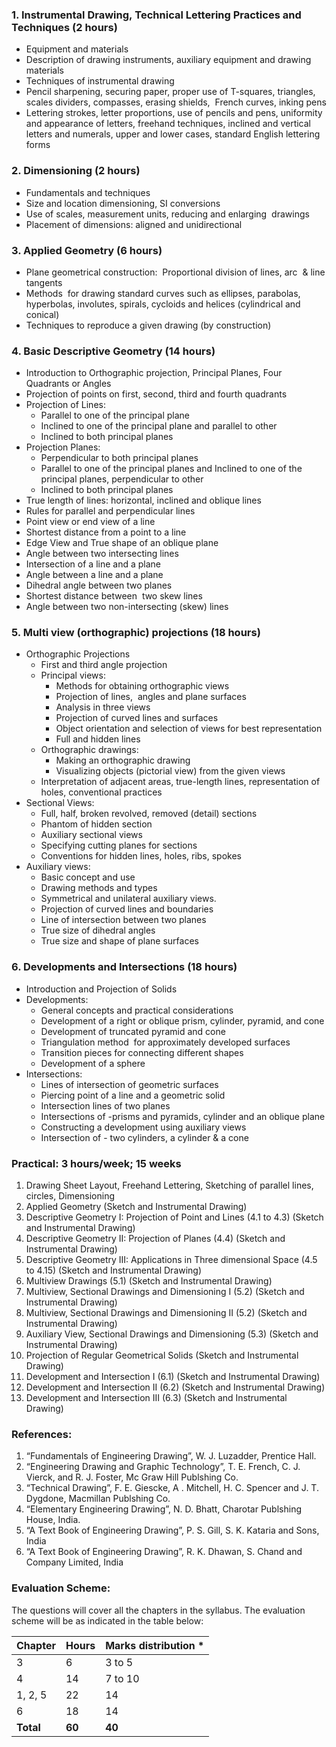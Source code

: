 ### 1. Instrumental Drawing, Technical Lettering Practices and Techniques (2 hours)

* Equipment and materials
* Description of drawing instruments, auxiliary equipment and drawing materials
* Techniques of instrumental drawing
* Pencil sharpening, securing paper, proper use of T-squares, triangles, scales dividers, compasses, erasing shields,  French curves, inking pens
* Lettering strokes, letter proportions, use of pencils and pens, uniformity and appearance of letters, freehand techniques, inclined and vertical letters and numerals, upper and lower cases, standard English lettering forms

### 2. Dimensioning (2 hours)

* Fundamentals and techniques
* Size and location dimensioning, SI conversions
* Use of scales, measurement units, reducing and enlarging  drawings
* Placement of dimensions: aligned and unidirectional

### 3. Applied Geometry (6 hours)

* Plane geometrical construction:  Proportional division of lines, arc  &amp; line tangents
* Methods  for drawing standard curves such as ellipses, parabolas, hyperbolas, involutes, spirals, cycloids and helices (cylindrical and conical)
* Techniques to reproduce a given drawing (by construction)

### 4. Basic Descriptive Geometry (14 hours)

* Introduction to Orthographic projection, Principal Planes, Four Quadrants or Angles
* Projection of points on first, second, third and fourth quadrants
* Projection of Lines:
    * Parallel to one of the principal plane
    * Inclined to one of the principal plane and parallel to other
    * Inclined to both principal planes
* Projection Planes:
    * Perpendicular to both principal planes
    * Parallel to one of the principal planes and Inclined to one of the principal planes, perpendicular to other
    * Inclined to both principal planes
* True length of lines: horizontal, inclined and oblique lines
* Rules for parallel and perpendicular lines
* Point view or end view of a line
* Shortest distance from a point to a line
* Edge View and True shape of an oblique plane
* Angle between two intersecting lines
* Intersection of a line and a plane
* Angle between a line and a plane
* Dihedral angle between two planes
* Shortest distance between  two skew lines
* Angle between two non-intersecting (skew) lines

### 5. Multi view (orthographic) projections (18 hours)

* Orthographic Projections
    * First and third angle projection
    * Principal views: 
        * Methods for obtaining orthographic views
        * Projection of lines,  angles and plane surfaces
        * Analysis in three views
        * Projection of curved lines and surfaces
        * Object orientation and selection of views for best representation
        * Full and hidden lines
    * Orthographic drawings: 
        * Making an orthographic drawing
        * Visualizing objects (pictorial view) from the given views
    * Interpretation of adjacent areas, true-length lines, representation of holes, conventional practices
* Sectional Views:
    * Full, half, broken revolved, removed (detail) sections
    * Phantom of hidden section
    * Auxiliary sectional views
    * Specifying cutting planes for sections
    * Conventions for hidden lines, holes, ribs, spokes
* Auxiliary views:
    * Basic concept and use
    * Drawing methods and types
    * Symmetrical and unilateral auxiliary views.  
    * Projection of curved lines and boundaries
    * Line of intersection between two planes
    * True size of dihedral angles
    * True size and shape of plane surfaces

### 6. Developments and Intersections (18 hours)

* Introduction and Projection of Solids
* Developments:
    * General concepts and practical considerations
    * Development of a right or oblique prism, cylinder, pyramid, and cone
    * Development of truncated pyramid and cone
    * Triangulation method  for approximately developed surfaces
    * Transition pieces for connecting different shapes
    * Development of a sphere
* Intersections: 
    * Lines of intersection of geometric surfaces
    * Piercing point of a line and a geometric solid
    * Intersection lines of two planes
    * Intersections of -prisms and pyramids, cylinder and an oblique plane
    * Constructing a development using auxiliary views
    * Intersection of - two cylinders, a cylinder &amp; a cone

### Practical: 3 hours/week; 15 weeks

1. Drawing Sheet Layout, Freehand Lettering, Sketching of parallel lines, circles, Dimensioning
2. Applied Geometry (Sketch and Instrumental Drawing)
3. Descriptive Geometry I: Projection of Point and Lines (4.1 to 4.3) (Sketch and Instrumental Drawing)
4. Descriptive Geometry II: Projection of Planes (4.4) (Sketch and Instrumental Drawing)
5. Descriptive Geometry III: Applications in Three dimensional Space (4.5 to 4.15) (Sketch and Instrumental Drawing)
6. Multiview Drawings (5.1) (Sketch and Instrumental Drawing)
7. Multiview, Sectional Drawings and Dimensioning I (5.2) (Sketch and Instrumental Drawing)
8. Multiview, Sectional Drawings and Dimensioning II (5.2) (Sketch and Instrumental Drawing)
9. Auxiliary View, Sectional Drawings and Dimensioning (5.3) (Sketch and Instrumental Drawing)
10. Projection of Regular Geometrical Solids (Sketch and Instrumental Drawing)
11. Development and Intersection I (6.1) (Sketch and Instrumental Drawing)
12. Development and Intersection II (6.2) (Sketch and Instrumental Drawing)
13. Development and Intersection III (6.3) (Sketch and Instrumental Drawing)

### References:

1. “Fundamentals of Engineering Drawing”, W. J. Luzadder, Prentice Hall.
2. “Engineering Drawing and Graphic Technology”, T. E. French, C. J. Vierck, and R. J. Foster, Mc Graw Hill Publshing Co.
3. “Technical Drawing”, F. E. Giescke, A . Mitchell, H. C. Spencer and J. T. Dygdone, Macmillan Publshing Co.
4. “Elementary Engineering Drawing”, N. D. Bhatt, Charotar Publshing House, India.
5. “A Text Book of Engineering Drawing”, P. S. Gill, S. K. Kataria and Sons, India
6. “A Text Book of Engineering Drawing”, R. K. Dhawan, S. Chand and Company Limited, India

### Evaluation Scheme:

The questions will cover all the chapters in the syllabus. The evaluation scheme will be as indicated in the table below:

| Chapter   | Hours  | Marks distribution * |
| --------- | ------ | -------------------- |
| 3         | 6      | 3 to 5               |
| 4         | 14     | 7 to 10              |
| 1, 2, 5   | 22     | 14                   |
| 6         | 18     | 14                   |
| **Total** | **60** | **40**               |


